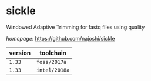 # sickle

Windowed Adaptive Trimming for fastq files using quality

*homepage*: <https://github.com/najoshi/sickle>

version | toolchain
--------|----------
``1.33`` | ``foss/2017a``
``1.33`` | ``intel/2018a``
